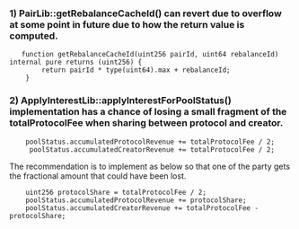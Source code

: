 ### 1) PairLib::getRebalanceCacheId() can revert due to overflow at some point in future due to how the return value is computed.

```
   function getRebalanceCacheId(uint256 pairId, uint64 rebalanceId) internal pure returns (uint256) {
        return pairId * type(uint64).max + rebalanceId;
    }
```

### 2) ApplyInterestLib::applyInterestForPoolStatus() implementation has a chance of losing a small fragment of the totalProtocolFee when sharing between protocol and creator.

```
    poolStatus.accumulatedProtocolRevenue += totalProtocolFee / 2;
     poolStatus.accumulatedCreatorRevenue += totalProtocolFee / 2;
```

The recommendation is to implement as below so that one of the party gets the fractional amount that could have been lost.

```
    uint256 protocolShare = totalProtocolFee / 2;
    poolStatus.accumulatedProtocolRevenue += protocolShare;
    poolStatus.accumulatedCreatorRevenue += totalProtocolFee - protocolShare;
```
